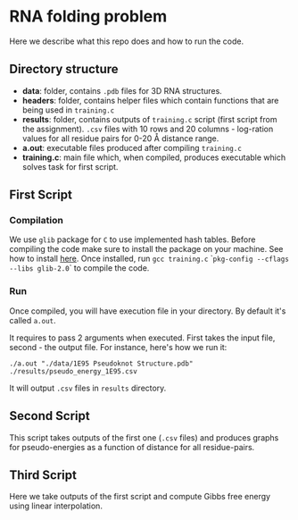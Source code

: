 # RNA folding problem

Here we describe what this repo does and how to run the code.

## Directory structure

- **data**: folder, contains `.pdb` files for 3D RNA structures.
- **headers**: folder, contains helper files which contain functions that are being used in `training.c`
- **results**: folder, contains outputs of `training.c` script (first script from the assignment). `.csv` files with 10 rows and 20 columns - log-ration values for all residue pairs for 0-20 Å distance range.
- **a.out**: executable files produced after compiling `training.c`
- **training.c**: main file which, when compiled, produces executable which solves task for first script.

## First Script

### Compilation

We use `glib` package for `C` to use implemented hash tables. Before compiling the code make sure to install the package on your machine. See how to install [here](https://gitlab.gnome.org/GNOME/glib/).
Once installed, run `gcc training.c` \``pkg-config --cflags --libs glib-2.0`\` to compile the code.

### Run

Once compiled, you will have execution file in your directory. By default it's called `a.out`.

It requires to pass 2 arguments when executed. First takes the input file, second - the output file. For instance, here's how we run it:

`./a.out "./data/1E95 Pseudoknot Structure.pdb" ./results/pseudo_energy_1E95.csv`

It will output `.csv` files in `results` directory.

## Second Script

This script takes outputs of the first one (`.csv` files) and produces graphs for pseudo-energies as a function of distance for all residue-pairs.

## Third Script

Here we take outputs of the first script and compute Gibbs free energy using linear interpolation.
